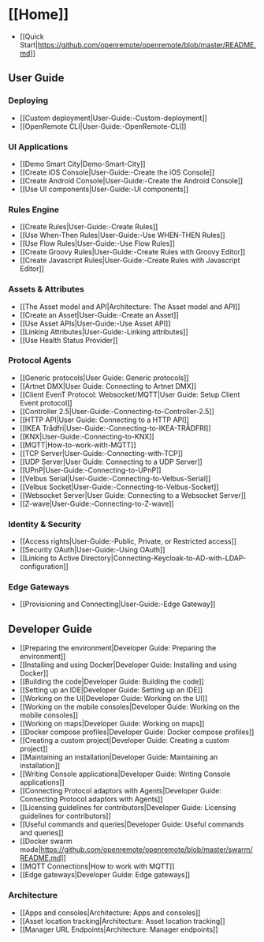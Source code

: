 # [[Home]]

* [[Quick Start|https://github.com/openremote/openremote/blob/master/README.md]]

## User Guide

### Deploying

* [[Custom deployment|User-Guide:-Custom-deployment]]
* [[OpenRemote CLI|User-Guide:-OpenRemote-CLI]]

### UI Applications

* [[Demo Smart City|Demo-Smart-City]]
* [[Create iOS Console|User-Guide:-Create the iOS Console]]
* [[Create Android Console|User-Guide:-Create the Android Console]]
* [[Use UI components|User-Guide:-UI components]]

### Rules Engine

* [[Create Rules|User-Guide:-Create Rules]]
* [[Use When-Then Rules|User-Guide:-Use WHEN-THEN Rules]]
* [[Use Flow Rules|User-Guide:-Use Flow Rules]]
* [[Create Groovy Rules|User-Guide:-Create Rules with Groovy Editor]]
* [[Create Javascript Rules|User-Guide:-Create Rules with Javascript Editor]]

### Assets & Attributes

* [[The Asset model and API|Architecture: The Asset model and API]]
* [[Create an Asset|User-Guide:-Create an Asset]]
* [[Use Asset APIs|User-Guide:-Use Asset API]]
* [[Linking Attributes|User-Guide:-Linking attributes]]
* [[Use Health Status Provider]]

### Protocol Agents

* [[Generic protocols|User Guide: Generic protocols]]
* [[Artnet DMX|User Guide: Connecting to Artnet DMX]]
* [[Client EvenT Protocol: Websocket/MQTT|User Guide: Setup Client Event protocol]]
* [[Controller 2.5|User-Guide:-Connecting-to-Controller-2.5]]
* [[HTTP API|User Guide: Connecting to a HTTP API]]
* [[IKEA Trådfri|User-Guide:-Connecting-to-IKEA-TRÅDFRI]]
* [[KNX|User-Guide:-Connecting-to-KNX]]
* [[MQTT|How-to-work-with-MQTT]]
* [[TCP Server|User-Guide:-Connecting-with-TCP]]
* [[UDP Server|User Guide: Connecting to a UDP Server]]
* [[UPnP|User-Guide:-Connecting-to-UPnP]]
* [[Velbus Serial|User-Guide:-Connecting-to-Velbus-Serial]]
* [[Velbus Socket|User-Guide:-Connecting-to-Velbus-Socket]]
* [[Websocket Server|User Guide: Connecting to a Websocket Server]]
* [[Z-wave|User-Guide:-Connecting-to-Z-wave]]

### Identity & Security

* [[Access rights|User-Guide:-Public, Private, or Restricted access]]
* [[Security OAuth|User-Guide:-Using OAuth]]
* [[Linking to Active Directory|Connecting-Keycloak-to-AD-with-LDAP-configuration]]

### Edge Gateways

* [[Provisioning and Connecting|User-Guide:-Edge Gateway]]


## Developer Guide

* [[Preparing the environment|Developer Guide: Preparing the environment]]
* [[Installing and using Docker|Developer Guide: Installing and using Docker]]
* [[Building the code|Developer Guide: Building the code]]
* [[Setting up an IDE|Developer Guide: Setting up an IDE]]
* [[Working on the UI|Developer Guide: Working on the UI]]
* [[Working on the mobile consoles|Developer Guide: Working on the mobile consoles]]
* [[Working on maps|Developer Guide: Working on maps]]
* [[Docker compose profiles|Developer Guide: Docker compose profiles]]
* [[Creating a custom project|Developer Guide: Creating a custom project]]
* [[Maintaining an installation|Developer Guide: Maintaining an installation]]
* [[Writing Console applications|Developer Guide: Writing Console applications]]
* [[Connecting Protocol adaptors with Agents|Developer Guide: Connecting Protocol adaptors with Agents]]
* [[Licensing guidelines for contributors|Developer Guide: Licensing guidelines for contributors]]
* [[Useful commands and queries|Developer Guide: Useful commands and queries]]
* [[Docker swarm mode|https://github.com/openremote/openremote/blob/master/swarm/README.md]]
* [[MQTT Connections|How to work with MQTT]]
* [[Edge gateways|Developer Guide: Edge gateways]]

### Architecture

* [[Apps and consoles|Architecture: Apps and consoles]]
* [[Asset location tracking|Architecture: Asset location tracking]]
* [[Manager URL Endpoints|Architecture: Manager endpoints]]